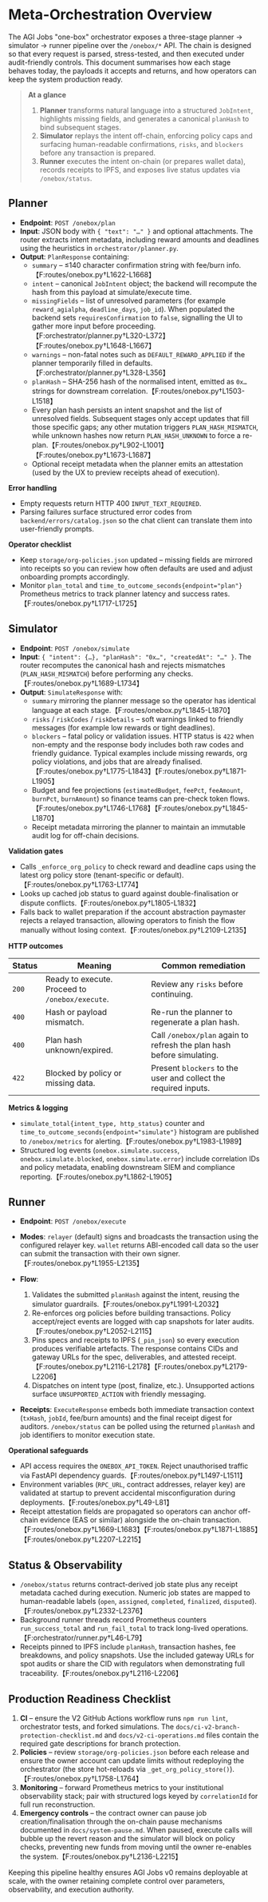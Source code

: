 # Meta-Orchestration Overview

The AGI Jobs "one-box" orchestrator exposes a three-stage planner → simulator → runner pipeline over the `/onebox/*` API.  The
chain is designed so that every request is parsed, stress-tested, and then executed under audit-friendly controls.  This document
summarises how each stage behaves today, the payloads it accepts and returns, and how operators can keep the system production
ready.

> **At a glance**
>
> 1. **Planner** transforms natural language into a structured `JobIntent`, highlights missing fields, and generates a canonical
>    `planHash` to bind subsequent stages.
> 2. **Simulator** replays the intent off-chain, enforcing policy caps and surfacing human-readable confirmations, `risks`, and
>    `blockers` before any transaction is prepared.
> 3. **Runner** executes the intent on-chain (or prepares wallet data), records receipts to IPFS, and exposes live status updates
>    via `/onebox/status`.

## Planner

* **Endpoint**: `POST /onebox/plan`
* **Input**: JSON body with `{ "text": "…" }` and optional attachments.  The router extracts intent metadata, including reward
  amounts and deadlines using the heuristics in `orchestrator/planner.py`.
* **Output**: `PlanResponse` containing:
  * `summary` – ≤140 character confirmation string with fee/burn info.【F:routes/onebox.py†L1622-L1668】
  * `intent` – canonical `JobIntent` object; the backend will recompute the hash from this payload at simulate/execute time.
  * `missingFields` – list of unresolved parameters (for example `reward_agialpha`, `deadline_days`, `job_id`).  When populated the
    backend sets `requiresConfirmation` to `false`, signalling the UI to gather more input before proceeding.【F:orchestrator/planner.py†L320-L372】【F:routes/onebox.py†L1648-L1667】
  * `warnings` – non-fatal notes such as `DEFAULT_REWARD_APPLIED` if the planner temporarily filled in defaults.【F:orchestrator/planner.py†L328-L356】
  * `planHash` – SHA-256 hash of the normalised intent, emitted as `0x…` strings for downstream correlation.【F:routes/onebox.py†L1503-L1518】
  * Every plan hash persists an intent snapshot and the list of unresolved fields.  Subsequent stages only accept updates that fill those specific gaps; any other mutation triggers `PLAN_HASH_MISMATCH`, while unknown hashes now return `PLAN_HASH_UNKNOWN` to force a re-plan.【F:routes/onebox.py†L902-L1001】【F:routes/onebox.py†L1673-L1687】
  * Optional receipt metadata when the planner emits an attestation (used by the UX to preview receipts ahead of execution).

**Error handling**

* Empty requests return HTTP 400 `INPUT_TEXT_REQUIRED`.
* Parsing failures surface structured error codes from `backend/errors/catalog.json` so the chat client can translate them into
  user-friendly prompts.

**Operator checklist**

* Keep `storage/org-policies.json` updated – missing fields are mirrored into receipts so you can review how often defaults are
  used and adjust onboarding prompts accordingly.
* Monitor `plan_total` and `time_to_outcome_seconds{endpoint="plan"}` Prometheus metrics to track planner latency and success
  rates.【F:routes/onebox.py†L1717-L1725】

## Simulator

* **Endpoint**: `POST /onebox/simulate`
* **Input**: `{ "intent": {…}, "planHash": "0x…", "createdAt": "…" }`.  The router recomputes the canonical hash and rejects
  mismatches (`PLAN_HASH_MISMATCH`) before performing any checks.【F:routes/onebox.py†L1689-L1734】
* **Output**: `SimulateResponse` with:
  * `summary` mirroring the planner message so the operator has identical language at each stage.【F:routes/onebox.py†L1845-L1870】
  * `risks` / `riskCodes` / `riskDetails` – soft warnings linked to friendly messages (for example low rewards or tight deadlines).
  * `blockers` – fatal policy or validation issues.  HTTP status is `422` when non-empty and the response body includes both raw
    codes and friendly guidance.  Typical examples include missing rewards, org policy violations, and jobs that are already
    finalised.【F:routes/onebox.py†L1775-L1843】【F:routes/onebox.py†L1871-L1905】
  * Budget and fee projections (`estimatedBudget`, `feePct`, `feeAmount`, `burnPct`, `burnAmount`) so finance teams can pre-check
    token flows.【F:routes/onebox.py†L1746-L1768】【F:routes/onebox.py†L1845-L1870】
  * Receipt metadata mirroring the planner to maintain an immutable audit log for off-chain decisions.

**Validation gates**

* Calls `_enforce_org_policy` to check reward and deadline caps using the latest org policy store (tenant-specific or default).【F:routes/onebox.py†L1763-L1774】
* Looks up cached job status to guard against double-finalisation or dispute conflicts.【F:routes/onebox.py†L1805-L1832】
* Falls back to wallet preparation if the account abstraction paymaster rejects a relayed transaction, allowing operators to
  finish the flow manually without losing context.【F:routes/onebox.py†L2109-L2135】

**HTTP outcomes**

| Status | Meaning | Common remediation |
| ------ | ------- | ------------------- |
| `200`  | Ready to execute.  Proceed to `/onebox/execute`. | Review any `risks` before continuing. |
| `400`  | Hash or payload mismatch. | Re-run the planner to regenerate a plan hash. |
| `400`  | Plan hash unknown/expired. | Call `/onebox/plan` again to refresh the plan hash before simulating. |
| `422`  | Blocked by policy or missing data. | Present `blockers` to the user and collect the required inputs. |

**Metrics & logging**

* `simulate_total{intent_type, http_status}` counter and `time_to_outcome_seconds{endpoint="simulate"}` histogram are published to
  `/onebox/metrics` for alerting.【F:routes/onebox.py†L1983-L1989】
* Structured log events (`onebox.simulate.success`, `onebox.simulate.blocked`, `onebox.simulate.error`) include correlation IDs
  and policy metadata, enabling downstream SIEM and compliance reporting.【F:routes/onebox.py†L1862-L1905】

## Runner

* **Endpoint**: `POST /onebox/execute`
* **Modes**: `relayer` (default) signs and broadcasts the transaction using the configured relayer key.  `wallet` returns ABI-encoded
  call data so the user can submit the transaction with their own signer.【F:routes/onebox.py†L1955-L2135】
* **Flow**:
  1. Validates the submitted `planHash` against the intent, reusing the simulator guardrails.【F:routes/onebox.py†L1991-L2032】
  2. Re-enforces org policies before building transactions.  Policy accept/reject events are logged with cap snapshots for later
     audits.【F:routes/onebox.py†L2052-L2115】
  3. Pins specs and receipts to IPFS (`_pin_json`) so every execution produces verifiable artefacts.  The response contains CIDs and
     gateway URLs for the spec, deliverables, and attested receipt.【F:routes/onebox.py†L2116-L2178】【F:routes/onebox.py†L2179-L2206】
  4. Dispatches on intent type (post, finalize, etc.).  Unsupported actions surface `UNSUPPORTED_ACTION` with friendly messaging.

* **Receipts**: `ExecuteResponse` embeds both immediate transaction context (`txHash`, `jobId`, fee/burn amounts) and the final receipt
  digest for auditors.  `/onebox/status` can be polled using the returned `planHash` and job identifiers to monitor execution state.

**Operational safeguards**

* API access requires the `ONEBOX_API_TOKEN`.  Reject unauthorised traffic via FastAPI dependency guards.【F:routes/onebox.py†L1497-L1511】
* Environment variables (`RPC_URL`, contract addresses, relayer key) are validated at startup to prevent accidental misconfiguration
  during deployments.【F:routes/onebox.py†L49-L81】
* Receipt attestation fields are propagated so operators can anchor off-chain evidence (EAS or similar) alongside the on-chain
  transaction.【F:routes/onebox.py†L1669-L1683】【F:routes/onebox.py†L1871-L1885】【F:routes/onebox.py†L2207-L2215】

## Status & Observability

* `/onebox/status` returns contract-derived job state plus any receipt metadata cached during execution.  Numeric job states are mapped
  to human-readable labels (`open`, `assigned`, `completed`, `finalized`, `disputed`).【F:routes/onebox.py†L2332-L2376】
* Background runner threads record Prometheus counters `run_success_total` and `run_fail_total` to track long-lived operations.【F:orchestrator/runner.py†L46-L79】
* Receipts pinned to IPFS include `planHash`, transaction hashes, fee breakdowns, and policy snapshots.  Use the included gateway URLs
  for spot audits or share the CID with regulators when demonstrating full traceability.【F:routes/onebox.py†L2116-L2206】

## Production Readiness Checklist

1. **CI** – ensure the V2 GitHub Actions workflow runs `npm run lint`, orchestrator tests, and forked simulations.  The `docs/ci-v2-branch-protection-checklist.md`
   and `docs/v2-ci-operations.md` files contain the required gate descriptions for branch protection.
2. **Policies** – review `storage/org-policies.json` before each release and ensure the owner account can update limits without redeploying
   the orchestrator (the store hot-reloads via `_get_org_policy_store()`).【F:routes/onebox.py†L1758-L1764】
3. **Monitoring** – forward Prometheus metrics to your institutional observability stack; pair with structured logs keyed by `correlationId`
   for full run reconstruction.
4. **Emergency controls** – the contract owner can pause job creation/finalisation through the on-chain pause mechanisms documented in
   `docs/system-pause.md`.  When paused, execute calls will bubble up the revert reason and the simulator will block on policy checks,
   preventing new funds from moving until the owner re-enables the system.【F:routes/onebox.py†L2136-L2215】

Keeping this pipeline healthy ensures AGI Jobs v0 remains deployable at scale, with the owner retaining complete control over parameters,
observability, and execution authority.
